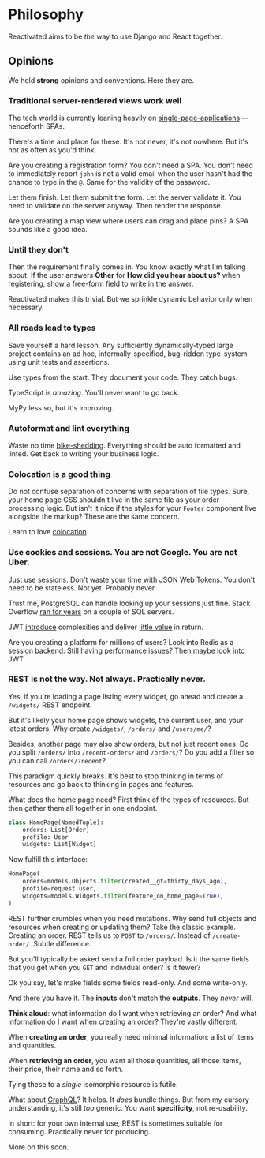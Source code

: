 # Philosophy

Reactivated aims to be _the_ way to use Django and React together.

## Opinions

We hold **strong** opinions and conventions. Here they are.

### Traditional server-rendered views work well

The tech world is currently leaning heavily on
[single-page-applications](https://en.wikipedia.org/wiki/Single-page_application) —
henceforth SPAs.

There's a time and place for these. It's not never, it's not nowhere. But it's not as
often as you'd think.

Are you creating a registration form? You don't need a SPA. You don't need to
immediately report `john` is not a valid email when the user hasn't had the chance to
type in the `@`. Same for the validity of the password.

Let them finish. Let them submit the form. Let the server validate it. You need to
validate on the server anyway. Then render the response.

Are you creating a map view where users can drag and place pins? A SPA sounds like a
good idea.

### Until they don't

Then the requirement finally comes in. You know exactly what I'm talking about. If the
user answers **Other** for **How did you hear about us?** when registering, show a
free-form field to write in the answer.

Reactivated makes this trivial. But we sprinkle dynamic behavior only when necessary.

### All roads lead to types

Save yourself a hard lesson. Any sufficiently dynamically-typed large project contains
an ad hoc, informally-specified, bug-ridden type-system using unit tests and assertions.

Use types from the start. They document your code. They catch bugs.

TypeScript is _amazing_. You'll never want to go back.

MyPy less so, but it's improving.

### Autoformat and lint everything

Waste no time [bike-shedding](https://en.wikipedia.org/wiki/Law_of_triviality).
Everything should be auto formatted and linted. Get back to writing your business logic.

### Colocation is a good thing

Do not confuse separation of concerns with separation of file types. Sure, your home
page CSS shouldn't live in the same file as your order processing logic. But isn't it
nice if the styles for your `Footer` component live alongside the markup? These are the
same concern.

Learn to love [colocation](https://kentcdodds.com/blog/colocation).

### Use cookies and sessions. You are not Google. You are not Uber.

Just use sessions. Don't waste your time with JSON Web Tokens. You don't need to be
stateless. Not yet. Probably never.

Trust me, PostgreSQL can handle looking up your sessions just fine. Stack Overflow
[ran for years](https://news.ycombinator.com/item?id=24970508) on a couple of SQL
servers.

JWT [introduce](https://news.ycombinator.com/item?id=13865459) complexities and deliver
[little value](https://news.ycombinator.com/item?id=27136539) in return.

Are you creating a platform for millions of users? Look into Redis as a session backend.
Still having performance issues? Then maybe look into JWT.

### REST is not the way. Not always. Practically never.

Yes, if you're loading a page listing every widget, go ahead and create a `/widgets/`
REST endpoint.

But it's likely your home page shows widgets, the current user, and your latest orders.
Why create `/widgets/`, `/orders/` and `/users/me/`?

Besides, another page may also show orders, but not just recent ones. Do you split
`/orders/` into `/recent-orders/` and `/orders/`? Do you add a filter so you can call
`/orders/?recent`?

This paradigm quickly breaks. It's best to stop thinking in terms of resources and go
back to thinking in pages and features.

What does the home page need? First think of the types of resources. But then gather
them all together in one endpoint.

```python
class HomePage(NamedTuple):
    orders: List[Order]
    profile: User
    widgets: List[Widget]
```

Now fulfill this interface:

```python
HomePage(
    orders=models.Objects.filter(created__gt=thirty_days_ago),
    profile=request.user,
    widgets=models.Widgets.filter(feature_on_home_page=True),
)
```

REST further crumbles when you need mutations. Why send full objects and resources when
creating or updating them? Take the classic example. Creating an order. REST tells us to
`POST` to `/orders/`. Instead of `/create-order/`. Subtle difference.

But you'll typically be asked send a full order payload. Is it the same fields that you
get when you `GET` and individual order? Is it fewer?

Ok you say, let's make fields some fields read-only. And some write-only.

And there you have it. The **inputs** don't match the **outputs**. They _never_ will.

**Think aloud**: what information do I want when retrieving an order? And what
information do I want when creating an order? They're vastly different.

When **creating an order**, you really need minimal information: a list of items and
quantities.

When **retrieving an order**, you want all those quantities, all those items, their
price, their name and so forth.

Tying these to a _single_ isomorphic resource is futile.

What about [GraphQL](https://graphql.org)? It helps. It _does_ bundle things. But from
my cursory understanding, it's still _too_ generic. You want **specificity**, not
re-usability.

In short: for your own internal use, REST is sometimes suitable for consuming.
Practically never for producing.

More on this soon.

